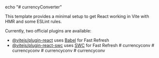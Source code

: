 echo "# currencyConverter"

This template provides a minimal setup to get React working in Vite with HMR and some ESLint rules.

Currently, two official plugins are available:

- [@vitejs/plugin-react](https://github.com/vitejs/vite-plugin-react/blob/main/packages/plugin-react/README.md) uses [Babel](https://babeljs.io/) for Fast Refresh
- [@vitejs/plugin-react-swc](https://github.com/vitejs/vite-plugin-react-swc) uses [SWC](https://swc.rs/) for Fast Refresh
#   c u r r e n c y c o n v  
 #   c u r r e n c y c o n v  
 #   c u r r e n c y c o n v  
 #   c u r r e n c y c o n v  
 